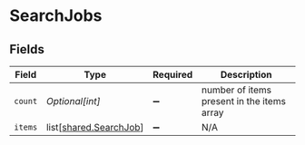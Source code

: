 # SearchJobs


## Fields

| Field                                                          | Type                                                           | Required                                                       | Description                                                    |
| -------------------------------------------------------------- | -------------------------------------------------------------- | -------------------------------------------------------------- | -------------------------------------------------------------- |
| `count`                                                        | *Optional[int]*                                                | :heavy_minus_sign:                                             | number of items present in the items array                     |
| `items`                                                        | list[[shared.SearchJob](undefined/models/shared/searchjob.md)] | :heavy_minus_sign:                                             | N/A                                                            |